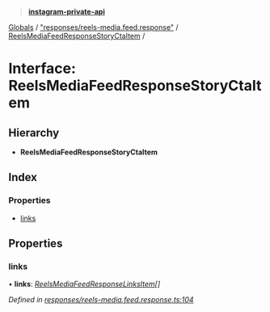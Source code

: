 > **[instagram-private-api](../README.md)**

[Globals](../README.md) / ["responses/reels-media.feed.response"](../modules/_responses_reels_media_feed_response_.md) / [ReelsMediaFeedResponseStoryCtaItem](_responses_reels_media_feed_response_.reelsmediafeedresponsestoryctaitem.md) /

# Interface: ReelsMediaFeedResponseStoryCtaItem

## Hierarchy

* **ReelsMediaFeedResponseStoryCtaItem**

## Index

### Properties

* [links](_responses_reels_media_feed_response_.reelsmediafeedresponsestoryctaitem.md#links)

## Properties

###  links

• **links**: *[ReelsMediaFeedResponseLinksItem](_responses_reels_media_feed_response_.reelsmediafeedresponselinksitem.md)[]*

*Defined in [responses/reels-media.feed.response.ts:104](https://github.com/dilame/instagram-private-api/blob/3e16058/src/responses/reels-media.feed.response.ts#L104)*
